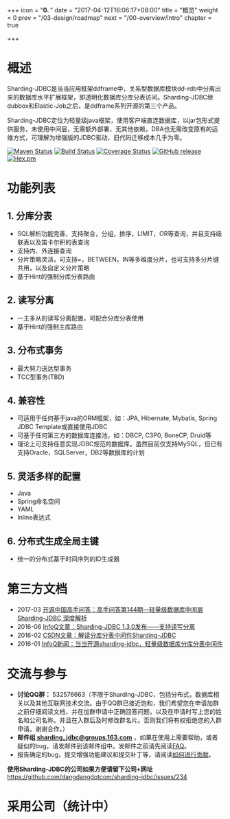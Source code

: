 +++
icon = "<b>0. </b>"
date = "2017-04-12T16:06:17+08:00"
title = "概览"
weight = 0
prev = "/03-design/roadmap"
next = "/00-overview/intro"
chapter = true

+++

# 概述

Sharding-JDBC是当当应用框架ddframe中，关系型数据库模块dd-rdb中分离出来的数据库水平扩展框架，即透明化数据库分库分表访问。Sharding-JDBC继dubbox和Elastic-Job之后，是ddframe系列开源的第三个产品。

Sharding-JDBC定位为轻量级java框架，使用客户端直连数据库，以jar包形式提供服务，未使用中间层，无需额外部署，无其他依赖，DBA也无需改变原有的运维方式，可理解为增强版的JDBC驱动，旧代码迁移成本几乎为零。

[![Maven Status](https://maven-badges.herokuapp.com/maven-central/com.dangdang/sharding-jdbc/badge.svg)](https://maven-badges.herokuapp.com/maven-central/com.dangdang/sharding-jdbc)
[![Build Status](https://secure.travis-ci.org/dangdangdotcom/sharding-jdbc.svg?branch=master)](https://travis-ci.org/dangdangdotcom/sharding-jdbc)
[![Coverage Status](https://coveralls.io/repos/dangdangdotcom/sharding-jdbc/badge.svg?branch=master&service=github)](https://coveralls.io/github/dangdangdotcom/sharding-jdbc?branch=master)
[![GitHub release](https://img.shields.io/github/release/dangdangdotcom/sharding-jdbc.svg)](https://github.com/dangdangdotcom/sharding-jdbc/releases)
[![Hex.pm](http://dangdangdotcom.github.io/elastic-job/img/license.svg)](http://www.apache.org/licenses/LICENSE-2.0.html)

# 功能列表

## 1. 分库分表
* SQL解析功能完善，支持聚合，分组，排序，LIMIT，OR等查询，并且支持级联表以及笛卡尔积的表查询
* 支持内、外连接查询
* 分片策略灵活，可支持=，BETWEEN，IN等多维度分片，也可支持多分片键共用，以及自定义分片策略
* 基于Hint的强制分库分表路由

## 2. 读写分离
* 一主多从的读写分离配置，可配合分库分表使用
* 基于Hint的强制主库路由

## 3. 分布式事务
* 最大努力送达型事务
* TCC型事务(TBD)

## 4. 兼容性
* 可适用于任何基于java的ORM框架，如：JPA, Hibernate, Mybatis, Spring JDBC Template或直接使用JDBC
* 可基于任何第三方的数据库连接池，如：DBCP, C3P0, BoneCP, Druid等
* 理论上可支持任意实现JDBC规范的数据库。虽然目前仅支持MySQL，但已有支持Oracle，SQLServer，DB2等数据库的计划

## 5. 灵活多样的配置
* Java
* Spring命名空间
* YAML
* Inline表达式

## 6. 分布式生成全局主键
* 统一的分布式基于时间序列的ID生成器

# 第三方文档
* 2017-03 [开源中国高手问答：高手问答第144期—轻量级数据库中间层 Sharding-JDBC 深度解析](https://www.oschina.net/question/2720166_2233456)
* 2016-06 [InfoQ文章：Sharding-JDBC 1.3.0发布——支持读写分离](http://www.infoq.com/cn/news/2016/06/sharding-jdbc-130)
* 2016-02 [CSDN文章：解读分库分表中间件Sharding-JDBC](http://geek.csdn.net/news/detail/55513)
* 2016-01 [InfoQ新闻：当当开源sharding-jdbc，轻量级数据库分库分表中间件](http://www.infoq.com/cn/news/2016/01/sharding-jdbc-dangdang)

# 交流与参与

 - **讨论QQ群：** 532576663（不限于Sharding-JDBC，包括分布式，数据库相关以及其他互联网技术交流。由于QQ群已接近饱和，我们希望您在申请加群之前仔细阅读文档，并在加群申请中正确回答问题，以及在申请时写上您的姓名和公司名称。并且在入群后及时修改群名片。否则我们将有权拒绝您的入群申请。谢谢合作。）
 - **邮件组 sharding_jdbc@groups.163.com** ，如果在使用上需要帮助，或者疑似的bug，请发邮件到该邮件组中。发邮件之前请先阅读[FAQ](/01-start/faq)。
 - 报告确定的bug，提交增强功能建议和提交补丁等，请阅读[如何进行贡献](/00-overview/contribution)。
 
 **使用Sharding-JDBC的公司如果方便请留下公司+网址** https://github.com/dangdangdotcom/sharding-jdbc/issues/234
  
# 采用公司（统计中）
